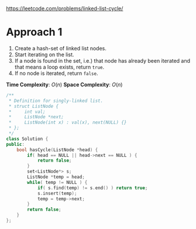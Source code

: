 https://leetcode.com/problems/linked-list-cycle/

# Approach 1

1. Create a hash-set of linked list nodes.
2. Start iterating on the list.
3. If a node is found in the set, i.e.) that node has already been iterated and that means a loop exists, return `true`.
4. If no node is iterated, return `false`.

**Time Complexity**: $O(n)$
**Space Complexity**: $O(n)$

```cpp
/**
 * Definition for singly-linked list.
 * struct ListNode {
 *     int val;
 *     ListNode *next;
 *     ListNode(int x) : val(x), next(NULL) {}
 * };
 */
class Solution {
public:
    bool hasCycle(ListNode *head) {
        if( head == NULL || head->next == NULL ) {
	        return false;
        }
        set<ListNode*> s;
        ListNode *temp = head;
        while( temp != NULL ) {
            if( s.find(temp) != s.end() ) return true;
            s.insert(temp);
            temp = temp->next;
        }
        return false;
    }
};
```